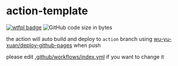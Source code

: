 # action-template

[![wtfpl badge](https://img.shields.io/github/license/wu-yu-xuan/action-template)](https://github.com/wu-yu-xuan/action-template/blob/master/LICENSE)
![GitHub code size in bytes](https://img.shields.io/github/languages/code-size/wu-yu-xuan/action-template)

the action will auto build and deploy to `action` branch using [wu-yu-xuan/deploy-github-pages](https://github.com/wu-yu-xuan/deploy-github-pages) when push

please edit [.github/workflows/index.yml](.github/workflows/index.yml) if you want to change it
